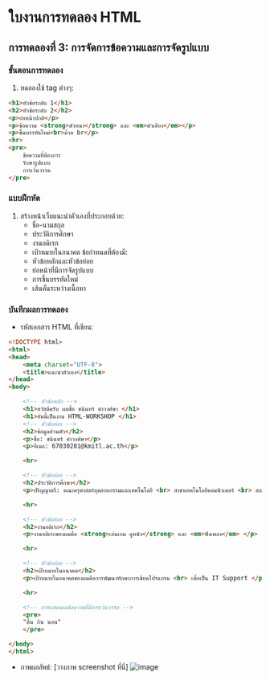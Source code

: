 # ใบงานการทดลอง HTML
 
## การทดลองที่ 3: การจัดการข้อความและการจัดรูปแบบ
### ขั้นตอนการทดลอง
1. ทดลองใช้ tag ต่างๆ:
```html
<h1>หัวข้อระดับ 1</h1>
<h2>หัวข้อระดับ 2</h2>
<p>ย่อหน้าปกติ</p>
<p>ข้อความ <strong>ตัวหนา</strong> และ <em>ตัวเอียง</em></p>
<p>ขึ้นบรรทัดใหม่<br>ด้วย br</p>
<hr>
<pre>
    ข้อความที่ต้องการ
    รักษารูปแบบ
    การเว้นวรรค
</pre>
```

### แบบฝึกหัด
1. สร้างหน้าเว็บแนะนำตัวเองที่ประกอบด้วย:
   - ชื่อ-นามสกุล
   - ประวัติการศึกษา
   - งานอดิเรก
   - เป้าหมายในอนาคต
 ข้อกำหนดที่ต้องมี:
   - หัวข้อหลักและหัวข้อย่อย
   - ย่อหน้าที่มีการจัดรูปแบบ
   - การขึ้นบรรทัดใหม่
   - เส้นคั่นระหว่างเนื้อหา
### บันทึกผลการทดลอง
- รหัสเอกสาร HTML ที่เขียน:
```html
<!DOCTYPE html>
<html>
<head>
    <meta charset="UTF-8">
    <title>แนะนำตัวเอง</title>
</head>
<body>

    <!-- หัวข้อหลัก -->
    <h1>สวัสดีครับ ผมชื่อ ชนินทร์ คำวงศ์ษา </h1>
    <h1>อันนี้เป็นงาน HTML-WORKSHOP </h1>
    <!-- หัวข้อย่อย -->
    <h2>ข้อมูลส่วนตัว</h2>
    <p>ชื่อ: ชนินทร์ คำวงศ์ษา</p>
    <p>อีเมล: 67030281@kmitl.ac.th</p>

    <hr>

    <!-- หัวข้อย่อย -->
    <h2>ประวัติการศึกษา</h2>
    <p>ปริญญาตรี: คณะครุศาสตร์อุตสาหกรรมและเทคโนโลยี <br> สาขาเทคโนโลยีคอมพิวเตอร์ <br> สถาบันเทคโนโลยีพระจอมเกล้าเจ้าคุณทหารลาดกระบัง</p>

    <hr>

    <!-- หัวข้อย่อย -->
    <h2>งานอดิเรก</h2>
    <p>งานอดิเรกของผมคือ <strong>เล่นเกม ดูหนัง</strong> และ <em>ฟังเพลง</em> </p>

    <hr>

    <!-- หัวข้อย่อย -->
    <h2>เป้าหมายในอนาคต</h2>
    <p>เป้าหมายในอนาคตของผมคือการพัฒนาทักษะการเขียนโปรแกรม <br> เพื่อเป็น IT Support </p>

    <hr>

    <!-- การแสดงผลข้อความที่มีการเว้นวรรค -->
    <pre>
    "ตื่น กิน นอน"
    </pre>

</body>
</html>

```
- ภาพผลลัพธ์:
[วางภาพ screenshot ที่นี่]
![image](https://github.com/user-attachments/assets/e9c194ad-f6ce-4ef0-b65d-9039a41b2125)


